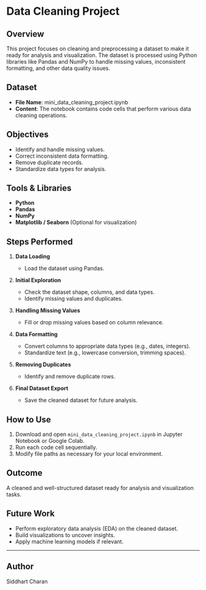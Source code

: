 # Data Cleaning Project

## Overview

This project focuses on cleaning and preprocessing a dataset to make it ready for analysis and visualization. The dataset is processed using Python libraries like Pandas and NumPy to handle missing values, inconsistent formatting, and other data quality issues.


## Dataset

- **File Name**: mini_data_cleaning_project.ipynb
- **Content**: The notebook contains code cells that perform various data cleaning operations.


## Objectives

- Identify and handle missing values.
- Correct inconsistent data formatting.
- Remove duplicate records.
- Standardize data types for analysis.


## Tools & Libraries

- **Python**
- **Pandas**
- **NumPy**
- **Matplotlib / Seaborn** (Optional for visualization)


## Steps Performed

1. **Data Loading**
   - Load the dataset using Pandas.

2. **Initial Exploration**
   - Check the dataset shape, columns, and data types.
   - Identify missing values and duplicates.

3. **Handling Missing Values**
   - Fill or drop missing values based on column relevance.

4. **Data Formatting**
   - Convert columns to appropriate data types (e.g., dates, integers).
   - Standardize text (e.g., lowercase conversion, trimming spaces).

5. **Removing Duplicates**
   - Identify and remove duplicate rows.

6. **Final Dataset Export**
   - Save the cleaned dataset for future analysis.


## How to Use

1. Download and open `mini_data_cleaning_project.ipynb` in Jupyter Notebook or Google Colab.
2. Run each code cell sequentially.
3. Modify file paths as necessary for your local environment.


## Outcome

A cleaned and well-structured dataset ready for analysis and visualization tasks.


## Future Work

- Perform exploratory data analysis (EDA) on the cleaned dataset.
- Build visualizations to uncover insights.
- Apply machine learning models if relevant.


---

## Author 
Siddhart Charan